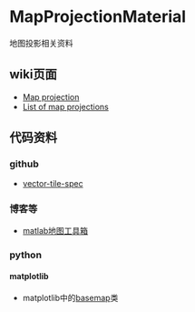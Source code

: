 # MapProjectionMaterial
地图投影相关资料


## wiki页面
- [Map projection](https://en.wikipedia.org/wiki/Map_projection)
- [List of map projections](https://en.wikipedia.org/wiki/List_of_map_projections)

## 代码资料
### github
- [vector-tile-spec](https://github.com/mapbox/vector-tile-spec)
### 博客等
- [matlab地图工具箱](https://www.cnblogs.com/kkyyhh96/p/5575265.html)
### python
#### matplotlib
- matplotlib中的[basemap](https://matplotlib.org/basemap/users/)类
